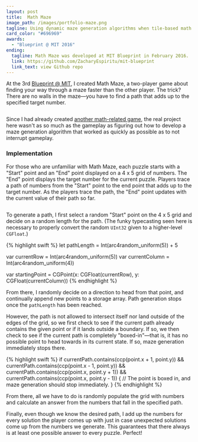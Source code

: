 ```yaml
---
layout: post
title:  Math Maze
image_path: /images/portfolio-maze.png
tagline: Using dynamic maze generation algorithms when tile-based math games aren’t enough
card_color: "#696969"
awards:
  - "Blueprint @ MIT 2016"
ending:
  tagline: Math Maze was developed at MIT Blueprint in February 2016.
  link: https://github.com/ZacharyEspiritu/mit-blueprint
  link_text: view Github repo
---
```


At the 3rd [Blueprint @ MIT][blueprint-mit], I created Math Maze, a two-player game about finding your way through a maze faster than the other player. The trick? There are no walls in the maze—you have to find a path that adds up to the specified target number.

<figure class="lazyload" data-expand="-20">
    <img class="responsive-screenshot lazyload" data-src="/images/projects/math-maze/title-screen.png">
</figure>

Since I had already created [another math-related game][math-battle-post], the real project here wasn't as so much as the gameplay as figuring out how to develop a maze generation algorithm that worked as quickly as possible as to not interrupt gameplay.

### Implementation

For those who are unfamiliar with Math Maze, each puzzle starts with a "Start" point and an "End" point displayed on a 4 x 5 grid of numbers. The "End" point displays the target number for the current puzzle. Players trace a path of numbers from the "Start" point to the end point that adds up to the target number. As the players trace the path, the "End" point updates with the current value of their path so far.

<figure class="lazyload" data-expand="-20">
    <img class="responsive-screenshot lazyload" data-src="/images/projects/math-maze/gameplay.png">
</figure>

To generate a path, I first select a random "Start" point on the 4 x 5 grid and decide on a random length for the path. (The funky typecasting seen here is necessary to properly convert the random `UInt32` given to a higher-level `CGFloat`.)

{% highlight swift %}
let pathLength = Int(arc4random_uniform(5)) + 5

var currentRow = Int(arc4random_uniform(5))
var currentColumn = Int(arc4random_uniform(4))

var startingPoint = CGPoint(x: CGFloat(currentRow), y: CGFloat(currentColumn))
{% endhighlight %}

From there, I randomly decide on a direction to head from that point, and continually append new points to a storage array. Path generation stops once the `pathLength` has been reached.

However, the path is not allowed to intersect itself nor land outside of the edges of the grid, so we first check to see if the current path already contains the given point or if it lands outside a boundary. If so, we then check to see if the current path is completely "boxed-in"—that is, it has no possible point to head towards in its current state. If so, maze generation immediately stops there.

{% highlight swift %}
if currentPath.contains(ccp(point.x + 1, point.y)) &&
   currentPath.contains(ccp(point.x - 1, point.y)) &&
   currentPath.contains(ccp(point.x, point.y + 1)) &&
   currentPath.contains(ccp(point.x, point.y - 1)) {
    // The point is boxed in, and maze generation should stop immediately.
}
{% endhighlight %}

From there, all we have to do is randomly populate the grid with numbers and calculate an answer from the numbers that fall in the specified path.

Finally, even though we know the desired path, I add up the numbers for every solution the player comes up with just in case unexpected solutions come up from the numbers we generate. This guarantees that there always is at least one possible answer to every puzzle. Perfect!

[blueprint-mit]: https://blueprint.hackmit.org/
[math-battle-post]: /project/math-battle

